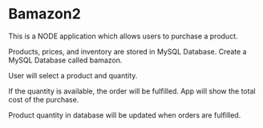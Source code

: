 # Bamazon2
 
This is a NODE application which allows users to purchase a product.

Products, prices, and inventory are stored in MySQL Database.
Create a MySQL Database called bamazon.

User will select a product and quantity.

If the quantity is available, the order will be fulfilled.
App will show the total cost of the purchase.

Product quantity in database will be updated when orders are fulfilled.



